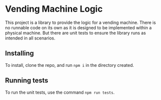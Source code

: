 # Vending Machine Logic

This project is a library to provide the logic for a vending machine. There is no runnable code on its own as it is designed to be implemented within a physical machine. But there are unit tests to ensure the library runs as intended in all scenarios.

## Installing

To install, clone the repo, and run `npm i` in the directory created.

## Running tests

To run the unit tests, use the command `npm run tests`.
